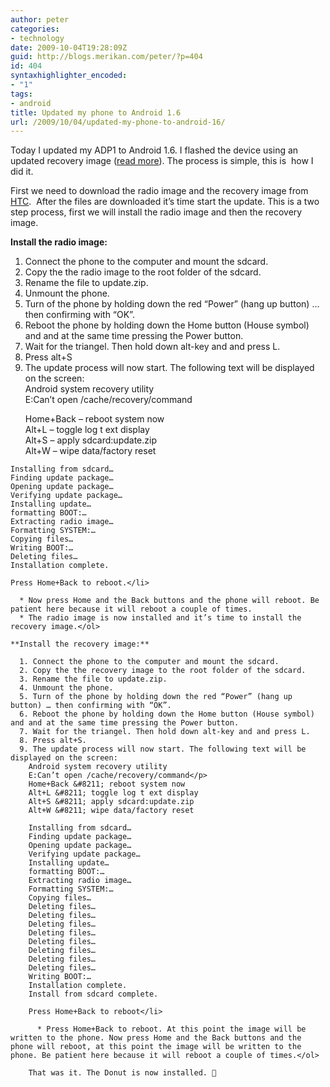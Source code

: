 ```yaml
---
author: peter
categories:
- technology
date: 2009-10-04T19:28:09Z
guid: http://blogs.merikan.com/peter/?p=404
id: 404
syntaxhighlighter_encoded:
- "1"
tags:
- android
title: Updated my phone to Android 1.6
url: /2009/10/04/updated-my-phone-to-android-16/
---
```


Today I updated my ADP1 to Android 1.6. I flashed the device using an updated recovery image ([read more](http://developer.htc.com/adp.html)). The process is simple, this is  how I did it.

First we need to download the radio image and the recovery image from [HTC](http://developer.htc.com/adp.html).  After the files are downloaded it’s time start the update. This is a two step process, first we will install the radio image and then the recovery image.

**Install the radio image:**

  1. Connect the phone to the computer and mount the sdcard.
  2. Copy the the radio image to the root folder of the sdcard.
  3. Rename the file to update.zip.
  4. Unmount the phone.
  5. Turn of the phone by holding down the red “Power” (hang up button) … then confirming with “OK”.
  6. Reboot the phone by holding down the Home button (House symbol) and and at the same time pressing the Power button.
  7. Wait for the triangel. Then hold down alt-key and and press L.
  8. Press alt+S
  9. The update process will now start. The following text will be displayed on the screen:  
    Android system recovery utility  
    E:Can’t open /cache/recovery/command</p> 
    Home+Back &#8211; reboot system now  
    Alt+L &#8211; toggle log t ext display  
    Alt+S &#8211; apply sdcard:update.zip  
    Alt+W &#8211; wipe data/factory reset
    
    Installing from sdcard…  
    Finding update package…  
    Opening update package…  
    Verifying update package…  
    Installing update…  
    formatting BOOT:…  
    Extracting radio image…  
    Formatting SYSTEM:…  
    Copying files…  
    Writing BOOT:…  
    Deleting files…  
    Installation complete.
    
    Press Home+Back to reboot.</li> 
    
      * Now press Home and the Back buttons and the phone will reboot. Be patient here because it will reboot a couple of times.
      * The radio image is now installed and it’s time to install the recovery image.</ol> 
    
    **Install the recovery image:**
    
      1. Connect the phone to the computer and mount the sdcard.
      2. Copy the the recovery image to the root folder of the sdcard.
      3. Rename the file to update.zip.
      4. Unmount the phone.
      5. Turn of the phone by holding down the red “Power” (hang up button) … then confirming with “OK”.
      6. Reboot the phone by holding down the Home button (House symbol) and and at the same time pressing the Power button.
      7. Wait for the triangel. Then hold down alt-key and and press L.
      8. Press alt+S.
      9. The update process will now start. The following text will be displayed on the screen:  
        Android system recovery utility  
        E:Can’t open /cache/recovery/command</p> 
        Home+Back &#8211; reboot system now  
        Alt+L &#8211; toggle log t ext display  
        Alt+S &#8211; apply sdcard:update.zip  
        Alt+W &#8211; wipe data/factory reset
        
        Installing from sdcard…  
        Finding update package…  
        Opening update package…  
        Verifying update package…  
        Installing update…  
        formatting BOOT:…  
        Extracting radio image…  
        Formatting SYSTEM:…  
        Copying files…  
        Deleting files…  
        Deleting files…  
        Deleting files…  
        Deleting files…  
        Deleting files…  
        Deleting files…  
        Deleting files…  
        Deleting files…  
        Writing BOOT:…  
        Installation complete.  
        Install from sdcard complete.
        
        Press Home+Back to reboot</li> 
        
          * Press Home+Back to reboot. At this point the image will be written to the phone. Now press Home and the Back buttons and the phone will reboot, at this point the image will be written to the phone. Be patient here because it will reboot a couple of times.</ol> 
        
        That was it. The Donut is now installed. 🙂

